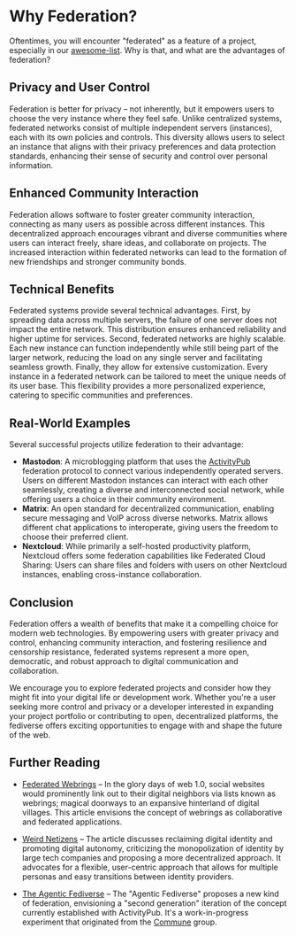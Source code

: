 # Why Federation?

Oftentimes, you will encounter "federated" as a feature of a project, especially in our [awesome-list](https://github.com/open-webtech/awesome-webtech#readme). Why is that, and what are the advantages of federation?

## Privacy and User Control

Federation is better for privacy – not inherently, but it empowers users to choose the very instance where they feel safe. Unlike centralized systems, federated networks consist of multiple independent servers (instances), each with its own policies and controls. This diversity allows users to select an instance that aligns with their privacy preferences and data protection standards, enhancing their sense of security and control over personal information.

## Enhanced Community Interaction

Federation allows software to foster greater community interaction, connecting as many users as possible across different instances. This decentralized approach encourages vibrant and diverse communities where users can interact freely, share ideas, and collaborate on projects. The increased interaction within federated networks can lead to the formation of new friendships and stronger community bonds.

## Technical Benefits

Federated systems provide several technical advantages. First, by spreading data across multiple servers, the failure of one server does not impact the entire network. This distribution ensures enhanced reliability and higher uptime for services. Second, federated networks are highly scalable. Each new instance can function independently while still being part of the larger network, reducing the load on any single server and facilitating seamless growth. Finally, they allow for extensive customization. Every instance in a federated network can be tailored to meet the unique needs of its user base. This flexibility provides a more personalized experience, catering to specific communities and preferences.

## Real-World Examples

Several successful projects utilize federation to their advantage:

- **Mastodon**: A microblogging platform that uses the [ActivityPub] federation protocol to connect various independently operated servers. Users on different Mastodon instances can interact with each other seamlessly, creating a diverse and interconnected social network, while offering users a choice in their community environment.
- **Matrix**: An open standard for decentralized communication, enabling secure messaging and VoIP across diverse networks. Matrix allows different chat applications to interoperate, giving users the freedom to choose their preferred client.
- **Nextcloud**: While primarily a self-hosted productivity platform, Nextcloud offers some federation capabilities like Federated Cloud Sharing: Users can share files and folders with users on other Nextcloud instances, enabling cross-instance collaboration.

## Conclusion

Federation offers a wealth of benefits that make it a compelling choice for modern web technologies. By empowering users with greater privacy and control, enhancing community interaction, and fostering resilience and censorship resistance, federated systems represent a more open, democratic, and robust approach to digital communication and collaboration.

We encourage you to explore federated projects and consider how they might fit into your digital life or development work. Whether you're a user seeking more control and privacy or a developer interested in expanding your project portfolio or contributing to open, decentralized platforms, the fediverse offers exciting opportunities to engage with and shape the future of the web.

## Further Reading

- [Federated Webrings](https://blog.commune.sh/federated-webrings) – In the glory days of web 1.0, social websites would prominently link out to their digital neighbors via lists known as webrings; magical doorways to an expansive hinterland of digital villages. This article envisions the concept of webrings as collaborative and federated applications.

- [Weird Netizens](https://blog.erlend.sh/weird-netizens) – The article discusses reclaiming digital identity and promoting digital autonomy, criticizing the monopolization of identity by large tech companies and proposing a more decentralized approach. It advocates for a flexible, user-centric approach that allows for multiple personas and easy transitions between identity providers.

- [The Agentic Fediverse](https://github.com/zicklag/agentic-fediverse) – The "Agentic Fediverse" proposes a new kind of federation, envisioning a "second generation" iteration of the concept currently established with ActivityPub. It's a work-in-progress experiment that originated from the [Commune] group.

[ActivityPub]: https://activitypub.rocks
[Commune]: https://github.com/commune-os
